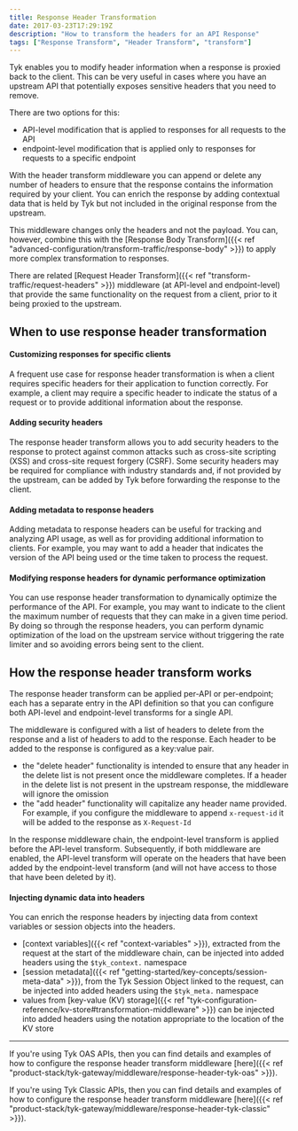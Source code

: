 ```yaml
---
title: Response Header Transformation
date: 2017-03-23T17:29:19Z
description: "How to transform the headers for an API Response"
tags: ["Response Transform", "Header Transform", "transform"]
---
```


Tyk enables you to modify header information when a response is proxied back to the client. This can be very useful in cases where you have an upstream API that potentially exposes sensitive headers that you need to remove.

There are two options for this:

- API-level modification that is applied to responses for all requests to the API
- endpoint-level modification that is applied only to responses for requests to a specific endpoint

With the header transform middleware you can append or delete any number of headers to ensure that the response contains the information required by your client. You can enrich the response by adding contextual data that is held by Tyk but not included in the original response from the upstream.

This middleware changes only the headers and not the payload. You can, however, combine this with the [Response Body Transform]({{< ref "advanced-configuration/transform-traffic/response-body" >}}) to apply more complex transformation to responses.

There are related [Request Header Transform]({{< ref "transform-traffic/request-headers" >}}) middleware (at API-level and endpoint-level) that provide the same functionality on the request from a client, prior to it being proxied to the upstream.

## When to use response header transformation

#### Customizing responses for specific clients

A frequent use case for response header transformation is when a client requires specific headers for their application to function correctly. For example, a client may require a specific header to indicate the status of a request or to provide additional information about the response.

#### Adding security headers

The response header transform allows you to add security headers to the response to protect against common attacks such as cross-site scripting (XSS) and cross-site request forgery (CSRF). Some security headers may be required for compliance with industry standards and, if not provided by the upstream, can be added by Tyk before forwarding the response to the client.

#### Adding metadata to response headers

Adding metadata to response headers can be useful for tracking and analyzing API usage, as well as for providing additional information to clients. For example, you may want to add a header that indicates the version of the API being used or the time taken to process the request.

#### Modifying response headers for dynamic performance optimization

You can use response header transformation to dynamically optimize the performance of the API. For example, you may want to indicate to the client the maximum number of requests that they can make in a given time period. By doing so through the response headers, you can perform dynamic optimization of the load on the upstream service without triggering the rate limiter and so avoiding errors being sent to the client.

## How the response header transform works

The response header transform can be applied per-API or per-endpoint; each has a separate entry in the API definition so that you can configure both API-level and endpoint-level transforms for a single API.

The middleware is configured with a list of headers to delete from the response and a list of headers to add to the response. Each header to be added to the response is configured as a key:value pair.

- the "delete header" functionality is intended to ensure that any header in the delete list is not present once the middleware completes. If a header in the delete list is not present in the upstream response, the middleware will ignore the omission
- the "add header" functionality will capitalize any header name provided. For example, if you configure the middleware to append `x-request-id` it will be added to the response as `X-Request-Id`

In the response middleware chain, the endpoint-level transform is applied before the API-level transform. Subsequently, if both middleware are enabled, the API-level transform will operate on the headers that have been added by the endpoint-level transform (and will not have access to those that have been deleted by it).

#### Injecting dynamic data into headers

You can enrich the response headers by injecting data from context variables or session objects into the headers.

- [context variables]({{< ref "context-variables" >}}), extracted from the request at the start of the middleware chain, can be injected into added headers using the `$tyk_context.` namespace
- [session metadata]({{< ref "getting-started/key-concepts/session-meta-data" >}}), from the Tyk Session Object linked to the request, can be injected into added headers using the `$tyk_meta.` namespace
- values from [key-value (KV) storage]({{< ref "tyk-configuration-reference/kv-store#transformation-middleware" >}}) can be injected into added headers using the notation appropriate to the location of the KV store

<hr>

If you're using Tyk OAS APIs, then you can find details and examples of how to configure the response header transform middleware [here]({{< ref "product-stack/tyk-gateway/middleware/response-header-tyk-oas" >}}).

If you're using Tyk Classic APIs, then you can find details and examples of how to configure the response header transform middleware [here]({{< ref "product-stack/tyk-gateway/middleware/response-header-tyk-classic" >}}).

<!-- proposed "summary box" to be shown graphically on each middleware page
 ## Response Header Transform middleware summary
  - The Response Header Transform is an optional stage in Tyk's API Response processing chain, sitting between the [TBC]() and [TBC]() middleware.
  - The Response Header Transform can be configured at the per-endpoint or per-API level within the API Definition and is supported by the API Designer within the Tyk Dashboard.
 -->

